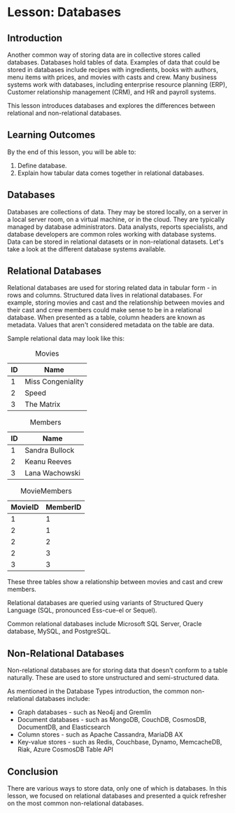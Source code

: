 # Lesson: Databases

## Introduction
Another common way of storing data are in collective stores called databases.  Databases hold tables of data.  Examples of data that could be stored in databases include recipes with ingredients, books with authors, menu items with prices, and movies with casts and crew. Many business systems work with databases, including enterprise resource planning (ERP), Customer relationship management (CRM), and HR and payroll systems.

This lesson introduces databases and explores the differences between relational and non-relational databases.

## Learning Outcomes

By the end of this lesson, you will be able to:

1. Define database. 
2. Explain how tabular data comes together in relational databases. 

## Databases

Databases are collections of data.  They may be stored locally, on a server in a local server room, on a virtual machine, or in the cloud.  They are typically managed by database administrators.  Data analysts, reports specialists, and database developers are common roles working with database systems. Data can be stored in relational datasets or in non-relational datasets.  Let's take a look at the different database systems available.

## Relational Databases

Relational databases are used for storing related data in tabular form - in rows and columns.  Structured data lives in relational databases.  For example, storing movies and cast and the relationship between movies and their cast and crew members could make sense to be in a relational database.  When presented as a table, column headers are known as metadata.  Values that aren't considered metadata on the table are data.

Sample relational data may look like this:

<table>
    <caption>Movies</caption>
    <thead>
        <tr>
            <th>ID</th>
            <th>Name</th>
        </tr>
    </thead>
    <tbody>
        <tr>
            <td>1</td>
            <td>Miss Congeniality</td>
        </tr>
        <tr>
            <td>2</td>
            <td>Speed</td>
        </tr>
        <tr>
            <td>3</td>
            <td>The Matrix</td>
        </tr>
    </tbody>
</table>

<table>
    <caption>Members</caption>
    <thead>
        <tr>
            <th>ID</th>
            <th>Name</th>
        </tr>
    </thead>
    <tbody>
        <tr>
            <td>1</td>
            <td>Sandra Bullock</td>
        </tr>
        <tr>
            <td>2</td>
            <td>Keanu Reeves</td>
        </tr>
        <tr>
            <td>3</td>
            <td>Lana Wachowski</td>
        </tr>
    </tbody>
</table>

<table>
    <caption>MovieMembers</caption>
    <thead>
        <tr>
            <th>MovieID</th>
            <th>MemberID</th>
        </tr>
    </thead>
    <tbody>
        <tr>
            <td>1</td>
            <td>1</td>
        </tr>
        <tr>
            <td>2</td>
            <td>1</td>
        </tr>
        <tr>
            <td>2</td>
            <td>2</td>
        </tr>
        <tr>
            <td>2</td>
            <td>3</td>
        </tr>
        <tr>
            <td>3</td>
            <td>3</td>
        </tr>
    </tbody>
</table>

These three tables show a relationship between movies and cast and crew members.

Relational databases are queried using variants of Structured Query Language (SQL, pronounced Ess-cue-el or Sequel).

Common relational databases include Microsoft SQL Server, Oracle database, MySQL, and PostgreSQL.

## Non-Relational Databases

Non-relational databases are for storing data that doesn't conform to a table naturally.  These are used to store unstructured and semi-structured data.

As mentioned in the Database Types introduction, the common non-relational databases include:

* Graph databases - such as Neo4j and Gremlin
* Document databases - such as MongoDB, CouchDB, CosmosDB, DocumentDB, and Elasticsearch
* Column stores - such as Apache Cassandra, MariaDB AX
* Key-value stores - such as Redis, Couchbase, Dynamo, MemcacheDB, Riak, Azure CosmosDB Table API

## Conclusion

There are various ways to store data, only one of which is databases.  In this lesson, we focused on relational databases and presented a quick refresher on the most common non-relational databases.

